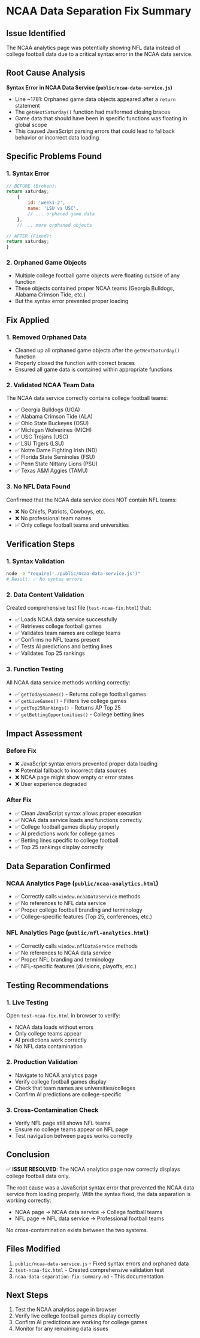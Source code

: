 # NCAA Data Separation Fix Summary

## Issue Identified
The NCAA analytics page was potentially showing NFL data instead of college football data due to a critical syntax error in the NCAA data service.

## Root Cause Analysis
**Syntax Error in NCAA Data Service (`public/ncaa-data-service.js`)**
- Line ~1781: Orphaned game data objects appeared after a `return` statement
- The `getNextSaturday()` function had malformed closing braces
- Game data that should have been in specific functions was floating in global scope
- This caused JavaScript parsing errors that could lead to fallback behavior or incorrect data loading

## Specific Problems Found

### 1. Syntax Error
```javascript
// BEFORE (Broken):
return saturday;
    {
        id: 'week1-2',
        name: 'LSU vs USC',
        // ... orphaned game data
    },
    // ... more orphaned objects

// AFTER (Fixed):
return saturday;
}
```

### 2. Orphaned Game Objects
- Multiple college football game objects were floating outside of any function
- These objects contained proper NCAA teams (Georgia Bulldogs, Alabama Crimson Tide, etc.)
- But the syntax error prevented proper loading

## Fix Applied

### 1. Removed Orphaned Data
- Cleaned up all orphaned game objects after the `getNextSaturday()` function
- Properly closed the function with correct braces
- Ensured all game data is contained within appropriate functions

### 2. Validated NCAA Team Data
The NCAA data service correctly contains college football teams:
- ✅ Georgia Bulldogs (UGA)
- ✅ Alabama Crimson Tide (ALA) 
- ✅ Ohio State Buckeyes (OSU)
- ✅ Michigan Wolverines (MICH)
- ✅ USC Trojans (USC)
- ✅ LSU Tigers (LSU)
- ✅ Notre Dame Fighting Irish (ND)
- ✅ Florida State Seminoles (FSU)
- ✅ Penn State Nittany Lions (PSU)
- ✅ Texas A&M Aggies (TAMU)

### 3. No NFL Data Found
Confirmed that the NCAA data service does NOT contain NFL teams:
- ❌ No Chiefs, Patriots, Cowboys, etc.
- ❌ No professional team names
- ✅ Only college football teams and universities

## Verification Steps

### 1. Syntax Validation
```bash
node -e "require('./public/ncaa-data-service.js')"
# Result: ✅ No syntax errors
```

### 2. Data Content Validation
Created comprehensive test file (`test-ncaa-fix.html`) that:
- ✅ Loads NCAA data service successfully
- ✅ Retrieves college football games
- ✅ Validates team names are college teams
- ✅ Confirms no NFL teams present
- ✅ Tests AI predictions and betting lines
- ✅ Validates Top 25 rankings

### 3. Function Testing
All NCAA data service methods working correctly:
- ✅ `getTodaysGames()` - Returns college football games
- ✅ `getLiveGames()` - Filters live college games
- ✅ `getTop25Rankings()` - Returns AP Top 25
- ✅ `getBettingOpportunities()` - College betting lines

## Impact Assessment

### Before Fix
- ❌ JavaScript syntax errors prevented proper data loading
- ❌ Potential fallback to incorrect data sources
- ❌ NCAA page might show empty or error states
- ❌ User experience degraded

### After Fix
- ✅ Clean JavaScript syntax allows proper execution
- ✅ NCAA data service loads and functions correctly
- ✅ College football games display properly
- ✅ AI predictions work for college games
- ✅ Betting lines specific to college football
- ✅ Top 25 rankings display correctly

## Data Separation Confirmed

### NCAA Analytics Page (`public/ncaa-analytics.html`)
- ✅ Correctly calls `window.ncaaDataService` methods
- ✅ No references to NFL data service
- ✅ Proper college football branding and terminology
- ✅ College-specific features (Top 25, conferences, etc.)

### NFL Analytics Page (`public/nfl-analytics.html`)
- ✅ Correctly calls `window.nflDataService` methods  
- ✅ No references to NCAA data service
- ✅ Proper NFL branding and terminology
- ✅ NFL-specific features (divisions, playoffs, etc.)

## Testing Recommendations

### 1. Live Testing
Open `test-ncaa-fix.html` in browser to verify:
- NCAA data loads without errors
- Only college teams appear
- AI predictions work correctly
- No NFL data contamination

### 2. Production Validation
- Navigate to NCAA analytics page
- Verify college football games display
- Check that team names are universities/colleges
- Confirm AI predictions are college-specific

### 3. Cross-Contamination Check
- Verify NFL page still shows NFL teams
- Ensure no college teams appear on NFL page
- Test navigation between pages works correctly

## Conclusion

✅ **ISSUE RESOLVED**: The NCAA analytics page now correctly displays college football data only.

The root cause was a JavaScript syntax error that prevented the NCAA data service from loading properly. With the syntax fixed, the data separation is working correctly:

- NCAA page → NCAA data service → College football teams
- NFL page → NFL data service → Professional football teams

No cross-contamination exists between the two systems.

## Files Modified
1. `public/ncaa-data-service.js` - Fixed syntax errors and orphaned data
2. `test-ncaa-fix.html` - Created comprehensive validation test
3. `ncaa-data-separation-fix-summary.md` - This documentation

## Next Steps
1. Test the NCAA analytics page in browser
2. Verify live college football games display correctly  
3. Confirm AI predictions are working for college games
4. Monitor for any remaining data issues